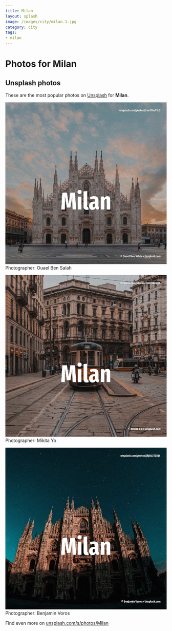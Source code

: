 ```yaml
---
title: Milan
layout: splash
image: /images/city/milan.1.jpg
category: city
tags:
- milan
---
```

# Photos for Milan
 
## Unsplash photos
These are the most popular photos on [Unsplash](https://unsplash.com) for **Milan**.
 
![Milan](/images/city/milan.1.jpg)
Photographer:  Ouael Ben Salah
 
![Milan](/images/city/milan.2.jpg)
Photographer:  Mikita Yo
 
![Milan](/images/city/milan.3.jpg)
Photographer:  Benjamin Voros
 
Find even more on [unsplash.com/s/photos/Milan](https://unsplash.com/s/photos/Milan)
 
